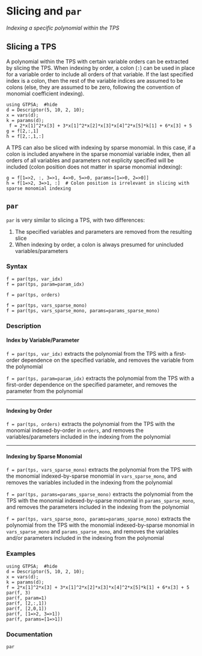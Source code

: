 # Slicing and `par`
*Indexing a specific polynomial within the TPS*

## Slicing a TPS
A polynomial within the TPS with certain variable orders can be extracted by slicing the TPS. When indexing by order, a colon (`:`) can be used in place for a variable order to include all orders of that variable. If the last specified index is a colon, then the rest of the variable indices are assumed to be colons (else, they are assumed to be zero, following the convention of monomial coefficient indexing).

```@repl slice
using GTPSA;  #hide
d = Descriptor(5, 10, 2, 10);
x = vars(d);
k = params(d);
 f = 2*x[1]^2*x[3] + 3*x[1]^2*x[2]*x[3]*x[4]^2*x[5]*k[1] + 6*x[3] + 5
g = f[2,:,1]
h = f[2,:,1,:]
```

A TPS can also be sliced with indexing by sparse monomial. In this case, if a colon is included anywhere in the sparse monomial variable index, then all orders of all variables and parameters not explicity specified will be included (colon position does not matter in sparse monomial indexing):

```@repl slice
g = f[1=>2, :, 3=>1, 4=>0, 5=>0, params=[1=>0, 2=>0]]
h = f[1=>2, 3=>1, :]  # Colon position is irrelevant in slicing with sparse monomial indexing
```

## `par`

`par` is very similar to slicing a TPS, with two differences:

1. The specified variables and parameters are removed from the resulting slice
2. When indexing by order, a colon is always presumed for unincluded variables/parameters

### Syntax
```
f = par(tps, var_idx)
f = par(tps, param=param_idx)

f = par(tps, orders)

f = par(tps, vars_sparse_mono)
f = par(tps, vars_sparse_mono, params=params_sparse_mono)
```

### Description
#### Index by Variable/Parameter
`f = par(tps, var_idx)` extracts the polynomial from the TPS with a first-order dependence on the specified variable, and removes the variable from the polynomial

`f = par(tps, param=param_idx)` extracts the polynomial from the TPS with a first-order dependence on the specified parameter, and removes the parameter from the polynomial

------

#### Indexing by Order
`f = par(tps, orders)` extracts the polynomial from the TPS with the monomial indexed-by-order in `orders`, and removes the variables/parameters included in the indexing from the polynomial

------

#### Indexing by Sparse Monomial
`f = par(tps, vars_sparse_mono)` extracts the polynomial from the TPS with the monomial indexed-by-sparse monomial in `vars_sparse_mono`, and removes the variables included in the indexing from the polynomial

`f = par(tps, params=params_sparse_mono)` extracts the polynomial from the TPS with the monomial indexed-by-sparse monomial in `params_sparse_mono`, and removes the parameters included in the indexing from the polynomial

`f = par(tps, vars_sparse_mono, params=params_sparse_mono)` extracts the polynomial from the TPS with the monomial indexed-by-sparse monomial in `vars_sparse_mono` and `params_sparse_mono`, and removes the variables and/or parameters included in the indexing from the polynomial

### Examples

```@repl par
using GTPSA;  #hide
d = Descriptor(5, 10, 2, 10);
x = vars(d);
k = params(d);
f = 2*x[1]^2*x[3] + 3*x[1]^2*x[2]*x[3]*x[4]^2*x[5]*k[1] + 6*x[3] + 5
par(f, 3)
par(f, param=1)
par(f, [2,:,1])
par(f, [2,0,1])
par(f, [1=>2, 3=>1])
par(f, params=[1=>1])
```

### Documentation
```@docs
par
```




